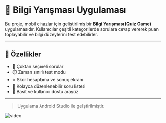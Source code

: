 # 📱 Bilgi Yarışması Uygulaması

Bu proje, mobil cihazlar için geliştirilmiş bir **Bilgi Yarışması (Quiz Game)** uygulamasıdır. Kullanıcılar çeşitli kategorilerde sorulara cevap vererek puan toplayabilir ve bilgi düzeylerini test edebilirler.

---

## 🚀 Özellikler

- 🎯 Çoktan seçmeli sorular
- ⏱️ Zaman sınırlı test modu
- ⭐ Skor hesaplama ve sonuç ekranı
- 📂 Kolayca düzenlenebilir soru listesi
- 🎨 Basit ve kullanıcı dostu arayüz

---

> Uygulama Android Studio ile geliştirilmiştir.

![video](https://github.com/user-attachments/assets/3fbe4bb8-b7e0-47ab-a731-80ceefac9dc3)
